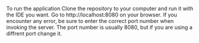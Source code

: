To run the application
Clone the repository to your computer and run it with the IDE you want. Go to http://localhost:8080 on your browser. If you encounter any error, be sure to enter the correct port number when invoking the server. The port number is usually 8080, but if you are using a diffrent port change it.

